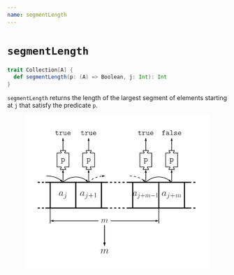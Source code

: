 ```yaml
---
name: segmentLength
---
```


# `segmentLength`

~~~ scala
trait Collection[A] {
  def segmentLength(p: (A) => Boolean, j: Int): Int
}
~~~

`segmentLength` returns the length of the largest segment of elements starting at `j` that satisfy the predicate `p`.

<figure class="diagram">
  <img src="images/segmentLength.svg" alt="segmentLength function">
  <!-- <figcaption class="diagram-desc"></figcaption> -->
</figure>
